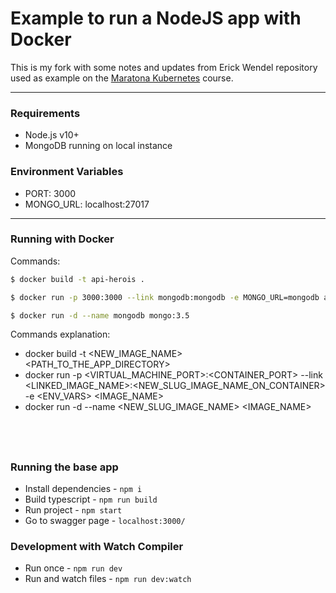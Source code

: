 # Example to run a NodeJS app with Docker

This is my fork with some notes and updates from Erick Wendel repository used as example on the [Maratona Kubernetes](https://www.youtube.com/playlist?list=PLB1hpnUGshULerdlzMknMLrHI810xIBJv) course.

---

### Requirements

- Node.js v10+
- MongoDB running on local instance

### Environment Variables

- PORT: 3000
- MONGO_URL: localhost:27017

---

### Running with Docker

Commands:

```bash
$ docker build -t api-herois .

$ docker run -p 3000:3000 --link mongodb:mongodb -e MONGO_URL=mongodb api-herois

$ docker run -d --name mongodb mongo:3.5
```

Commands explanation:

- docker build -t <NEW_IMAGE_NAME> <PATH_TO_THE_APP_DIRECTORY>
- docker run -p <VIRTUAL_MACHINE_PORT>:<CONTAINER_PORT> --link <LINKED_IMAGE_NAME>:<NEW_SLUG_IMAGE_NAME_ON_CONTAINER> -e <ENV_VARS> <IMAGE_NAME>
- docker run -d --name <NEW_SLUG_IMAGE_NAME> <IMAGE_NAME>

## <br />

### Running the base app

- Install dependencies - `npm i`
- Build typescript - `npm run build`
- Run project - `npm start`
- Go to swagger page - `localhost:3000/`

### Development with Watch Compiler

- Run once - `npm run dev`
- Run and watch files - `npm run dev:watch`
